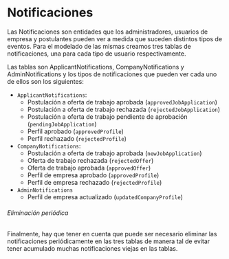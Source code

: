 # Notificaciones

Las Notificaciones son entidades que los administradores, usuarios de empresa y 
postulantes pueden ver a medida que suceden distintos tipos de eventos. 
Para el modelado de las mismas creamos tres tablas de notificaciones, 
una para cada tipo de usuario respectivamente. 

Las tablas son ApplicantNotifications, CompanyNotifications y AdminNotifications y 
los tipos de notificaciones que pueden ver cada uno de ellos son los siguientes:

* `ApplicantNotifications`:
    * Postulación a oferta de trabajo aprobada (`approvedJobApplication`)
    * Postulación a oferta de trabajo rechazada (`rejectedJobApplication`)
    * Postulación a oferta de trabajo pendiente de aprobación (`pendingJobApplication`)
    * Perfil aprobado (`approvedProfile`)
    * Perfil rechazado (`rejectedProfile`)
* `CompanyNotifications`:
    * Postulación a oferta de trabajo aprobada (`newJobApplication`)
    * Oferta de trabajo rechazada (`rejectedOffer`)
    * Oferta de trabajo aprobada (`approvedOffer`)
    * Perfil de empresa aprobado (`approvedProfile`)
    * Perfil de empresa rechazado (`rejectedProfile`)
* `AdminNotifications`
    * Perfil de empresa actualizado (`updatedCompanyProfile`)
    
###### Eliminación periódica

Finalmente, hay que tener en cuenta que puede ser necesario eliminar las 
notificaciones periódicamente en las tres tablas de manera tal de evitar 
tener acumulado muchas notificaciones viejas en las tablas.
